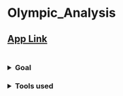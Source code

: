 # Olympic_Analysis

## [App Link](https://share.streamlit.io/amitprna/olympic_analysis/main.py)

<h3>
  <br>
<details>
<summary>
  Goal
</summary>
 <h6>
  Crete a fully interactive  dashboard to analyse Olympic Statistics.
</h6
   </br>
</h3>
  
  
<h3>
<details>
<summary>
  Tools used
</summary>
 <h6>
   <ul>Streamlit to host application</ul> 
    <ul>Pandas for data analysis</ul>  
    [Data From Kaggle](https://www.kaggle.com/heesoo37/120-years-of-olympic-history-athletes-and-results)
</h6
</h3>
